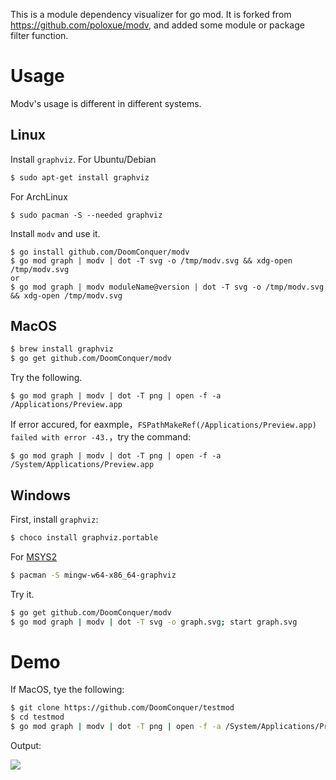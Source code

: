 This is a module dependency visualizer for go mod. It is forked from https://github.com/poloxue/modv, and added
some module or package filter function.

# Usage

Modv's usage is different in different systems.

## Linux

Install `graphviz`. For Ubuntu/Debian
```bash
$ sudo apt-get install graphviz
```

For ArchLinux

```
$ sudo pacman -S --needed graphviz
```

Install `modv` and use it.

```
$ go install github.com/DoomConquer/modv
$ go mod graph | modv | dot -T svg -o /tmp/modv.svg && xdg-open /tmp/modv.svg
or
$ go mod graph | modv moduleName@version | dot -T svg -o /tmp/modv.svg && xdg-open /tmp/modv.svg
```


## MacOS

```bash
$ brew install graphviz
$ go get github.com/DoomConquer/modv
```

Try the following.

```
$ go mod graph | modv | dot -T png | open -f -a /Applications/Preview.app
```

If error accured, for eaxmple，`FSPathMakeRef(/Applications/Preview.app) failed with error -43.`，try the command:

```
$ go mod graph | modv | dot -T png | open -f -a /System/Applications/Preview.app
```

## Windows

First, install `graphviz`:

```bash
$ choco install graphviz.portable
```
For [MSYS2](https://www.msys2.org/)

```bash
$ pacman -S mingw-w64-x86_64-graphviz
```

Try it.

```bash
$ go get github.com/DoomConquer/modv
$ go mod graph | modv | dot -T svg -o graph.svg; start graph.svg
```

# Demo

If MacOS, tye the following:

```bash
$ git clone https://github.com/DoomConquer/testmod
$ cd testmod
$ go mod graph | modv | dot -T png | open -f -a /System/Applications/Preview.app
```

Output:

![](http://blogimg.poloxue.com/0014-go-mod-graph-visible-04.png)
